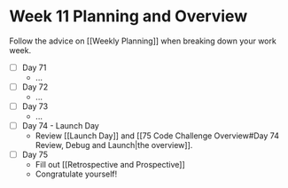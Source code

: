 # Week 11 Planning and Overview
Follow the advice on [[Weekly Planning]] when breaking down your work week.

- [ ] Day 71
	- ...
- [ ] Day 72
	- ...
- [ ] Day 73
	- ...
- [ ] Day 74 - Launch Day
	- Review [[Launch Day]] and [[75 Code Challenge Overview#Day 74 Review, Debug and Launch|the overview]].
- [ ] Day 75
	- Fill out [[Retrospective and Prospective]]
	- Congratulate yourself!